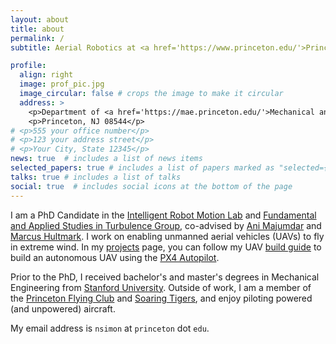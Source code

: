 ```yaml
---
layout: about
title: about
permalink: /
subtitle: Aerial Robotics at <a href='https://www.princeton.edu/'>Princeton University</a>.

profile:
  align: right
  image: prof_pic.jpg
  image_circular: false # crops the image to make it circular
  address: >
    <p>Department of <a href='https://mae.princeton.edu/'>Mechanical and Aerospace Engineering</a>.</p>
    <p>Princeton, NJ 08544</p>
# <p>555 your office number</p>
# <p>123 your address street</p>
# <p>Your City, State 12345</p>
news: true  # includes a list of news items
selected_papers: true # includes a list of papers marked as "selected={true}"
talks: true # includes a list of talks
social: true  # includes social icons at the bottom of the page
---
```


I am a PhD Candidate in the [Intelligent Robot Motion Lab](https://irom-lab.princeton.edu/) and [Fundamental and Applied Studies in Turbulence Group](https://fluids.princeton.edu/), co-advised by [Ani Majumdar](https://irom-lab.princeton.edu/majumdar/) and [Marcus Hultmark](https://mae.princeton.edu/people/faculty/hultmark). I work on enabling unmanned aerial vehicles (UAVs) to fly in extreme wind. In my [projects](https://natesimon.github.io/projects/) page, you can follow my UAV [build guide](https://natesimon.github.io/projects/flowdrone/) to build an autonomous UAV using the [PX4 Autopilot](https://px4.io/). 

Prior to the PhD, I received bachelor's and master's degrees in Mechanical Engineering from [Stanford University](https://me.stanford.edu/). Outside of work, I am a member of the [Princeton Flying Club](http://www.princetonflyingclub.com/) and [Soaring Tigers](http://soaringtigers.org/), and enjoy piloting powered (and unpowered) aircraft.

My email address is ``nsimon`` at ``princeton`` dot ``edu``.

<!-- Write your biography here. Tell the world about yourself. Link to your favorite [subreddit](http://reddit.com). You can put a picture in, too. The code is already in, just name your picture `prof_pic.jpg` and put it in the `img/` folder.

Put your address / P.O. box / other info right below your picture. You can also disable any these elements by editing `profile` property of the YAML header of your `_pages/about.md`. Edit `_bibliography/papers.bib` and Jekyll will render your [publications page](/al-folio/publications/) automatically.

Link to your social media connections, too. This theme is set up to use [Font Awesome icons](http://fortawesome.github.io/Font-Awesome/) and [Academicons](https://jpswalsh.github.io/academicons/), like the ones below. Add your Facebook, Twitter, LinkedIn, Google Scholar, or just disable all of them. -->
